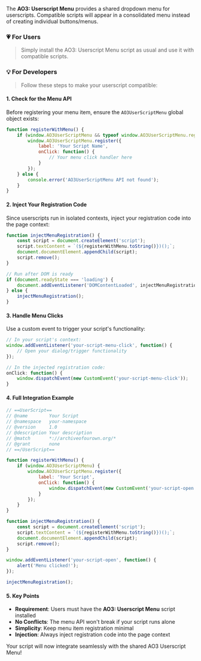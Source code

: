 The **AO3: Userscript Menu** provides a shared dropdown menu for userscripts. Compatible scripts will appear in a consolidated menu instead of creating individual buttons/menus.

### 💗 For Users
> Simply install the AO3: Userscript Menu script as usual and use it with compatible scripts.

### 💡 For Developers
> Follow these steps to make your userscript compatible:

#### 1. Check for the Menu API
Before registering your menu item, ensure the `AO3UserScriptMenu` global object exists:

```javascript
function registerWithMenu() {
    if (window.AO3UserScriptMenu && typeof window.AO3UserScriptMenu.register === 'function') {
        window.AO3UserScriptMenu.register({
            label: 'Your Script Name',
            onClick: function() {
                // Your menu click handler here
            }
        });
    } else {
        console.error('AO3UserScriptMenu API not found');
    }
}
```

#### 2. Inject Your Registration Code
Since userscripts run in isolated contexts, inject your registration code into the page context:

```javascript
function injectMenuRegistration() {
    const script = document.createElement('script');
    script.textContent = `(${registerWithMenu.toString()})();`;
    document.documentElement.appendChild(script);
    script.remove();
}

// Run after DOM is ready
if (document.readyState === 'loading') {
    document.addEventListener('DOMContentLoaded', injectMenuRegistration);
} else {
    injectMenuRegistration();
}
```

#### 3. Handle Menu Clicks
Use a custom event to trigger your script's functionality:

```javascript
// In your script's context:
window.addEventListener('your-script-menu-click', function() {
    // Open your dialog/trigger functionality
});

// In the injected registration code:
onClick: function() {
    window.dispatchEvent(new CustomEvent('your-script-menu-click'));
}
```

#### 4. Full Integration Example

```javascript
// ==UserScript==
// @name        Your Script
// @namespace   your-namespace
// @version     1.0
// @description Your description
// @match       *://archiveofourown.org/*
// @grant       none
// ==/UserScript==

function registerWithMenu() {
    if (window.AO3UserScriptMenu) {
        window.AO3UserScriptMenu.register({
            label: 'Your Script',
            onClick: function() {
                window.dispatchEvent(new CustomEvent('your-script-open'));
            }
        });
    }
}

function injectMenuRegistration() {
    const script = document.createElement('script');
    script.textContent = `(${registerWithMenu.toString()})();`;
    document.documentElement.appendChild(script);
    script.remove();
}

window.addEventListener('your-script-open', function() {
    alert('Menu clicked!');
});

injectMenuRegistration();
```

#### 5. Key Points
- **Requirement**: Users must have the **AO3: Userscript Menu** script installed
- **No Conflicts**: The menu API won't break if your script runs alone
- **Simplicity**: Keep menu item registration minimal
- **Injection**: Always inject registration code into the page context

Your script will now integrate seamlessly with the shared AO3 Userscript Menu!
